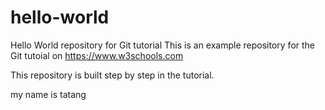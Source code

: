 # hello-world
Hello World repository for Git tutorial
This is an example repository for the Git tutoial on https://www.w3schools.com

This repository is built step by step in the tutorial.

my name is tatang
